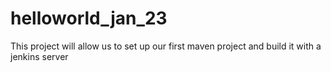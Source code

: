 # helloworld_jan_23
This project will allow us to set up our first maven project  and build it with a jenkins server
